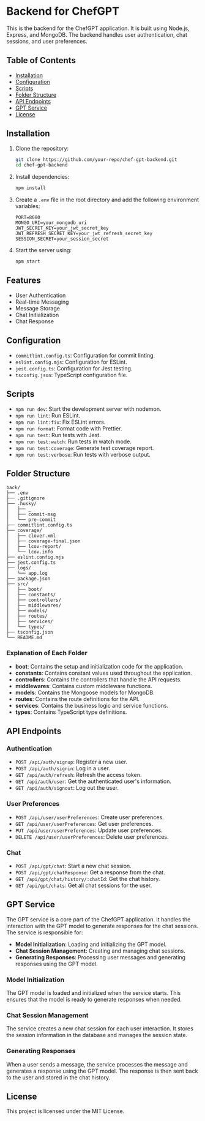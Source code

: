 # Backend for ChefGPT

This is the backend for the ChefGPT application. It is built using Node.js, Express, and MongoDB. The backend handles user authentication, chat sessions, and user preferences.

## Table of Contents

- [Installation](#installation)
- [Configuration](#configuration)
- [Scripts](#scripts)
- [Folder Structure](#folder-structure)
- [API Endpoints](#api-endpoints)
- [GPT Service](#gpt-service)
- [License](#license)

## Installation

1. Clone the repository:

   ```sh
   git clone https://github.com/your-repo/chef-gpt-backend.git
   cd chef-gpt-backend
   ```

2. Install dependencies:

   ```sh
   npm install
   ```

3. Create a `.env` file in the root directory and add the following environment variables:

   ```plaintext
   PORT=8080
   MONGO_URI=your_mongodb_uri
   JWT_SECRET_KEY=your_jwt_secret_key
   JWT_REFRESH_SECRET_KEY=your_jwt_refresh_secret_key
   SESSION_SECRET=your_session_secret
   ```

4. Start the server using:
   ```sh
   npm start
   ```

## Features

- User Authentication
- Real-time Messaging
- Message Storage
- Chat Initialization
- Chat Response

## Configuration

- `commitlint.config.ts`: Configuration for commit linting.
- `eslint.config.mjs`: Configuration for ESLint.
- `jest.config.ts`: Configuration for Jest testing.
- `tsconfig.json`: TypeScript configuration file.

## Scripts

- `npm run dev`: Start the development server with nodemon.
- `npm run lint`: Run ESLint.
- `npm run lint:fix`: Fix ESLint errors.
- `npm run format`: Format code with Prettier.
- `npm run test`: Run tests with Jest.
- `npm run test:watch`: Run tests in watch mode.
- `npm run test:coverage`: Generate test coverage report.
- `npm run test:verbose`: Run tests with verbose output.

## Folder Structure

```plaintext
back/
├── .env
├── .gitignore
├── .husky/
│   ├── _
│   ├── commit-msg
│   └── pre-commit
├── commitlint.config.ts
├── coverage/
│   ├── clover.xml
│   ├── coverage-final.json
│   ├── lcov-report/
│   └── lcov.info
├── eslint.config.mjs
├── jest.config.ts
├── logs/
│   └── app.log
├── package.json
├── src/
│   ├── boot/
│   ├── constants/
│   ├── controllers/
│   ├── middlewares/
│   ├── models/
│   ├── routes/
│   ├── services/
│   └── types/
├── tsconfig.json
└── README.md
```

### Explanation of Each Folder

- **boot**: Contains the setup and initialization code for the application.
- **constants**: Contains constant values used throughout the application.
- **controllers**: Contains the controllers that handle the API requests.
- **middlewares**: Contains custom middleware functions.
- **models**: Contains the Mongoose models for MongoDB.
- **routes**: Contains the route definitions for the API.
- **services**: Contains the business logic and service functions.
- **types**: Contains TypeScript type definitions.

## API Endpoints

### Authentication

- `POST /api/auth/signup`: Register a new user.
- `POST /api/auth/signin`: Log in a user.
- `GET /api/auth/refresh`: Refresh the access token.
- `GET /api/auth/user`: Get the authenticated user's information.
- `GET /api/auth/signout`: Log out the user.

### User Preferences

- `POST /api/user/userPreferences`: Create user preferences.
- `GET /api/user/userPreferences`: Get user preferences.
- `PUT /api/user/userPreferences`: Update user preferences.
- `DELETE /api/user/userPreferences`: Delete user preferences.

### Chat

- `POST /api/gpt/chat`: Start a new chat session.
- `POST /api/gpt/chatResponse`: Get a response from the chat.
- `GET /api/gpt/chat/history/:chatId`: Get the chat history.
- `GET /api/gpt/chats`: Get all chat sessions for the user.

## GPT Service

The GPT service is a core part of the ChefGPT application. It handles the interaction with the GPT model to generate responses for the chat sessions. The service is responsible for:

- **Model Initialization**: Loading and initializing the GPT model.
- **Chat Session Management**: Creating and managing chat sessions.
- **Generating Responses**: Processing user messages and generating responses using the GPT model.

### Model Initialization

The GPT model is loaded and initialized when the service starts. This ensures that the model is ready to generate responses when needed.

### Chat Session Management

The service creates a new chat session for each user interaction. It stores the session information in the database and manages the session state.

### Generating Responses

When a user sends a message, the service processes the message and generates a response using the GPT model. The response is then sent back to the user and stored in the chat history.

## License

This project is licensed under the MIT License.
